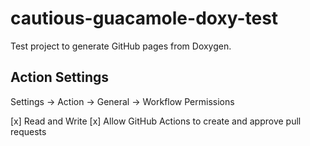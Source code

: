 # cautious-guacamole-doxy-test

Test project to generate GitHub pages from Doxygen.

## Action Settings

Settings -> Action -> General -> Workflow Permissions

[x] Read and Write
[x] Allow GitHub Actions to create and approve pull requests